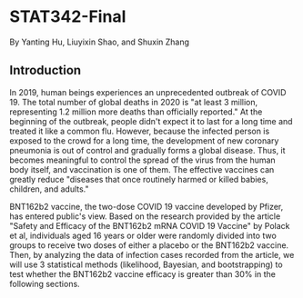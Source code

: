 # STAT342-Final

By Yanting Hu, Liuyixin Shao, and Shuxin Zhang

## Introduction

  In 2019, human beings experiences an unprecedented outbreak of COVID 19. The total number of global deaths in 2020 is "at least 3 million, representing 1.2 million more deaths than officially reported." At the beginning of the outbreak, people didn't expect it to last for a long time and treated it like a common flu. However, because the infected person is exposed to the crowd for a long time, the development of new coronary pneumonia is out of control and gradually forms a global disease. Thus, it becomes meaningful to control the spread of the virus from the human body itself, and vaccination is one of them. The effective vaccines can greatly reduce "diseases that once routinely harmed or killed babies, children, and adults."
  
  BNT162b2 vaccine, the two-dose COVID 19 vaccine developed by Pfizer, has entered public's view. Based on the research provided by the article "Safety and Efficacy of the BNT162b2 mRNA COVID 19 Vaccine" by Polack et al, individuals aged 16 years or older were randomly divided into two groups to receive two doses of either a placebo or the BNT162b2 vaccine. Then, by analyzing the data of infection cases recorded from the article, we will use 3 statistical methods (likelihood, Bayesian, and bootstrapping) to test whether the BNT162b2 vaccine efficacy is greater than 30% in the following sections.
